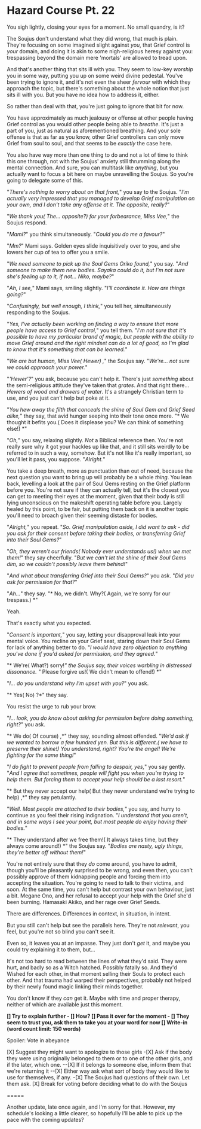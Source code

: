 # Hazard Course Pt. 22

You sigh lightly, closing your eyes for a moment. No small quandry, is it?

The Soujus don't understand what they did wrong, that much is plain. They're focusing on some imagined slight against *you*, that Grief control is *your* domain, and doing it is akin to some nigh-religious heresy against you: trespassing beyond the domain mere 'mortals' are allowed to tread upon.

And that's another thing that sits ill with you. They seem to low-key *worship* you in some way, putting you up on some weird divine pedestal. You've been trying to ignore it, and it's not even the sheer *fervour* with which they approach the topic, but there's something about the whole notion that just sits ill with you. But you have no idea how to address it, either.

So rather than deal with that, you're just going to ignore that bit for now.

You have approximately as much jealousy or offense at other people having Grief control as you would other people being able to *breathe*. It's just a part of you, just as natural as aforementioned breathing. And your sole offense is that as far as you know, other Grief controllers can only move Grief from soul to soul, and that seems to be *exactly* the case here.

You also have way more than one thing to do and not a lot of time to think this one through, not with the Soujus' anxiety still thrumming along the mental connection. And sure, you can multitask like *anything*, but you actually want to focus a bit here on maybe unravelling the Soujus. So you're going to delegate some of this.

"*There's nothing to worry about on that front,*" you say to the Soujus. "*I'm actually very impressed that you managed to develop Grief manipulation on your own, and I don't take any offense at it. The opposite, really?*"

"*We thank you( The... opposite?) for your forbearance, Miss Vee,*" the Soujus respond.

"*Mami?*" you think simultaneously. "*Could you do me a favour?*"

"*Mm?*" Mami says. Golden eyes slide inquisitively over to you, and she lowers her cup of tea to offer you a smile.

"*We need someone to pick up the Soul Gems Oriko found,*" you say. "*And someone to make them new bodies. Sayaka could do it, but I'm not sure she's feeling up to it, if not... Niko, maybe?*"

"*Ah, I see,*" Mami says, smiling slightly. "*I'll coordinate it. How are things going?*"

"*Confusingly, but well enough, I think,*" you tell her, simultaneously responding to the Soujus.

"*Yes, I've actually been working on finding a way to ensure that more people have access to Grief control,*" you tell them. "*I'm not sure that it's possible to have my particular brand of magic, but people with the ability to move Grief around and the right mindset can do a lot of good, so I'm glad to know that it's something that can be learned.*"

"*We are but human, Miss Vee( Hewer) ,*" the Soujus say. "*We're... not sure we could approach your power.*"

"*'Hewer'?*" you ask, because you can't help it. There's just *something* about the semi-religious attitude they've taken that *grates*. And that right there... *Hewers of wood and drawers of water*. It's a strangely Christian term to use, and you just can't help but poke at it.

"*You hew away the *filth* that conceals the shine of Soul Gem and Grief Seed alike,*" they say, that avid hunger seeping into their tone once more. "\* We thought it befits you.( Does it displease you? We can think of something else!) \*"

"*Oh,*" you say, relaxing slightly. *Not* a Biblical reference then. You're not really sure why it got your hackles up like that, and it still sits weirdly to be referred to in such a way, somehow. But it's not like it's really important, so you'll let it pass, you suppose. "*Alright.*"

You take a deep breath, more as punctuation than out of need, because the next question you want to bring up will probably be a whole *thing*. You lean back, levelling a look at the pair of Soul Gems resting on the Grief platform before you. You're not sure if they can actually tell, but it's the closest you can get to meeting their eyes at the moment, given that their body is still lying unconscious on the makeshift operating table before you. Largely healed by this point, to be fair, but putting them back on it is another topic you'll need to broach given their seeming distaste for bodies.

"*Alright,*" you repeat. "*So. Grief manipulation aside, I did want to ask - did you ask for their consent before taking their bodies, or transferring Grief into their Soul Gems?*"

"*Oh, they weren't our friends( Nobody ever understands us!) when we met them!*" they say cheerfully. "*But we can't let the shine of their Soul Gems dim, so we couldn't possibly leave them behind!*"

"*And what about transferring Grief into their Soul Gems?*" you ask. "*Did you ask for permission for that?*"

"*Ah...*" they say. "\* No, we didn't. Why?( Again, we're sorry for our trespass.) \*"

Yeah.

That's exactly what you expected.

"*Consent is important,*" you say, letting your disapproval leak into your mental voice. You recline on your Grief seat, staring down their Soul Gems for lack of anything better to do. "*I would have *zero* objection to anything you've done if you'd asked for permission, *and* they agreed.*"

"\* We're( What?) sorry!*" the Soujus say, their voices warbling in distressed dissonance. "* Please forgive us!( We didn't mean to offend!) \*"

"*I... do you understand why I'm upset with you?*" you ask.

"\* Yes( No) ?\*" they say.

You resist the urge to rub your brow.

"*I... look, you do know about asking for permission before doing something, right?*" you ask.

"\* We do( Of course) ,\*" they say, sounding almost offended. "*We'd ask if we wanted to borrow a few hundred yen. But this is different.( we have to preserve their shine!) You understand, right? You're the angel! We're fighting for the same thing!*"

"*I do fight to prevent people from falling to despair, yes,*" you say gently. "*And I agree that sometimes, people will fight you when you're trying to help them. But *forcing* them to accept your help should be a *last* resort.*"

"\* But they never accept our help( But they never understand we're trying to help) ,\*" they say petulantly.

"*Well. Most people are attached to their bodies,*" you say, and hurry to continue as you feel their rising indignation. "*I understand that you aren't, and in some ways I see your point, but most people *do* enjoy having their bodies.*"

"\* They understand after we free them!( It always takes time, but they always come around!) \*" the Soujus say. "*Bodies are nasty, ugly things, they're better off without them!*"

You're not entirely sure that they *do* come around, you have to admit, though you'll be pleasantly surprised to be wrong, and even then, you can't possibly approve of them kidnapping people and forcing them into accepting the situation. You're going to need to talk to their victims, and soon. At the same time, you can't help but contrast your own behaviour, just a bit. Megane Ono, and her refusal to accept your help with the Grief she'd been burning. Hamasaki Akiko, and her rage over Grief Seeds.

There are differences. Differences in context, in situation, in intent.

But you still can't help but see the parallels here. They're not *relevant*, you feel, but you're not so blind you can't see it.

Even so, it leaves you at an impasse. They just don't *get* it, and maybe you could try explaining it to them, but...

It's not too hard to read between the lines of what they'd said. They were hurt, and badly so as a Witch hatched. Possibly fatally so. And they'd Wished for each other, in that moment selling their Souls to protect each other. And that trauma had warped their perspectives, probably not helped by their newly found magic linking their minds together.

You don't know if they *can* get it. Maybe with time and proper therapy, neither of which are available just this moment.

**\[] Try to explain further
\- \[] How?
\[] Pass it over for the moment
\- \[] They seem to trust you, ask them to take you at your word for now
\[] Write-in (word count limit: 150 words)**

Spoiler: Vote in abeyance

\[X] Suggest they might want to apologize to those girls
-\[X] Ask if the body they were using originally belonged to them or to one of the other girls, and if the later, which one.
\--\[X] If it belongs to someone else, inform them that we're returning it
\--\[X] Either way ask what sort of body they would like to use for themselves, if any.
-\[X] The Soujus had questions of their own. Let them ask.
\[X] Break for voting before deciding what to do with the Soujus

\=====​

Another update, late once again, and I'm sorry for that. However, my schedule's looking a little clearer, so hopefully I'll be able to pick up the pace with the coming updates?
